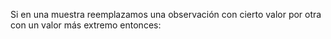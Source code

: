 Si en una muestra reemplazamos una observación con cierto valor por otra con un valor más extremo entonces: